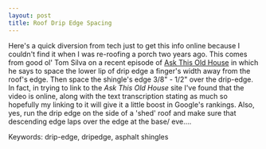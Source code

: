```yaml
---
layout: post
title: Roof Drip Edge Spacing
---
```


Here's a quick diversion from tech just to get this info online because I couldn't find it when I was re-roofing a porch two years ago.  This comes from good ol' Tom Silva on a recent episode of [Ask This Old House](https://www.thisoldhouse.com/how-to/testing-drip-edge-installations-roofing) in which he says to space the lower lip of drip edge a finger's width away from the roof's edge.  Then space the shingle's edge 3/8" - 1/2" over the drip-edge.  In fact, in trying to link to the *Ask This Old House* site I've found that the video is online, along with the text transcription stating as much so hopefully my linking to it will give it a little boost in Google's rankings.  Also, yes, run the drip edge on the side of a 'shed' roof and make sure that descending edge laps over the edge at the base/ eve....

Keywords: drip-edge, dripedge, asphalt shingles